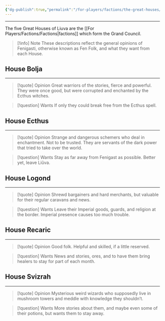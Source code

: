 ```yaml
---
{"dg-publish":true,"permalink":"/for-players/factions/the-great-houses/"}
---
```


***
The five Great Houses of Liuva are the [[For Players/Factions/Factions\|factions]] which form the Grand Council. 

>[!info] Note
>These descriptions reflect the general opinions of Fenigasti, otherwise known as Fen Folk, and what they want from each House.
## House Bolja
***
> [!quote] Opinion
> Great warriors of the stories, fierce and powerful. They were once good, but were corrupted and enchanted by the Ecthus witches.

> [!question] Wants
> If only they could break free from the Ecthus spell.

## House Ecthus
***
>[!quote] Opinion
>Strange and dangerous schemers who deal in enchantment. Not to be trusted. They are servants of the dark power that tried to take over the world.
  
> [!question] Wants
> Stay as far away from Fenigast as possible. Better yet, leave Liûva.

## House Logond
***
>[!quote] Opinion
>Shrewd bargainers and hard merchants, but valuable for their regular caravans and news.

>[!question] Wants 
>Leave their Imperial goods, guards, and religion at the border. Imperial presence causes too much trouble.

## House Recaric
***
>[!quote] Opinion
>Good folk. Helpful and skilled, if a little reserved.

>[!question] Wants
>News and stories, ores, and to have them bring healers to stay for part of each month.

## House Svizrah
***
>[!quote] Opinion
>Mysterious weird wizards who supposedly live in mushroom towers and meddle with knowledge they shouldn’t.

>[!question] Wants
>More stories about them, and maybe even some of their potions, but wants them to stay away.